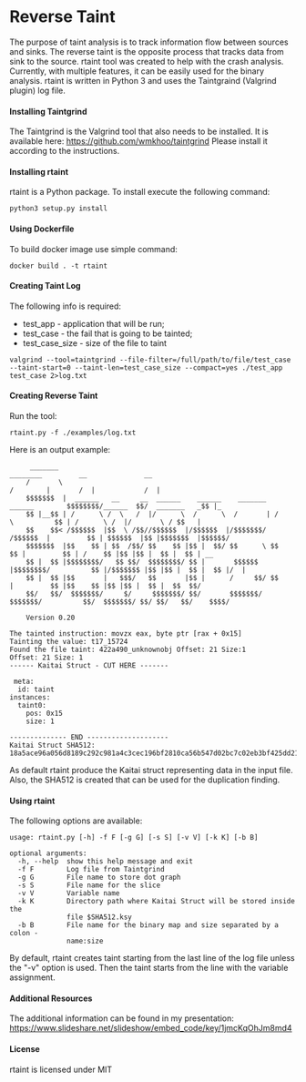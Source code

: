 # Reverse Taint
The purpose of taint analysis is to track information flow between sources and sinks. The reverse taint is the opposite 
process that tracks data from sink to the source.
rtaint tool was created to help with the crash analysis. Currently, with multiple features, it can be easily 
used for the binary analysis.
rtaint is written in Python 3 and uses the Taintgraind (Valgrind plugin) log file.

#### Installing Taintgrind
The Taintgrind is the Valgrind tool that also needs to be installed. 
It is available here: https://github.com/wmkhoo/taintgrind
Please install it according to the instructions.

#### Installing rtaint
rtaint is a Python package. To install execute the following command:
```
python3 setup.py install
```
#### Using Dockerfile
To build docker image use simple command:
```
docker build . -t rtaint
```

#### Creating Taint Log
The following info is required:
 - test_app - application that will be run;
 - test_case - the fail that is going to be tainted;
 - test_case_size - size of the file to taint

```
valgrind --tool=taintgrind --file-filter=/full/path/to/file/test_case --taint-start=0 --taint-len=test_case_size --compact=yes ./test_app test_case 2>log.txt
```

#### Creating Reverse Taint
Run the tool:
```
rtaint.py -f ./examples/log.txt
```

Here is an output example:
```
     _______                                                                     ________         __              __     
    /       \                                                                   /        |       /  |            /  |    
    $$$$$$$  |  ______   __     __  ______    ______    _______   ______        $$$$$$$$/______  $$/  _______   _$$ |_   
    $$ |__$$ | /      \ /  \   /  |/      \  /      \  /       | /      \          $$ | /      \ /  |/       \ / $$   |  
    $$    $$< /$$$$$$  |$$  \ /$$//$$$$$$  |/$$$$$$  |/$$$$$$$/ /$$$$$$  |         $$ | $$$$$$  |$$ |$$$$$$$  |$$$$$$/   
    $$$$$$$  |$$    $$ | $$  /$$/ $$    $$ |$$ |  $$/ $$      \ $$    $$ |         $$ | /    $$ |$$ |$$ |  $$ |  $$ | __ 
    $$ |  $$ |$$$$$$$$/   $$ $$/  $$$$$$$$/ $$ |       $$$$$$  |$$$$$$$$/          $$ |/$$$$$$$ |$$ |$$ |  $$ |  $$ |/  |
    $$ |  $$ |$$       |   $$$/   $$       |$$ |      /     $$/ $$       |         $$ |$$    $$ |$$ |$$ |  $$ |  $$  $$/ 
    $$/   $$/  $$$$$$$/     $/     $$$$$$$/ $$/       $$$$$$$/   $$$$$$$/          $$/  $$$$$$$/ $$/ $$/   $$/    $$$$/  
   
    Version 0.20    
    
The tainted instruction: movzx eax, byte ptr [rax + 0x15]
Tainting the value: t17_15724
Found the file taint: 422a490_unknownobj Offset: 21 Size:1
Offset: 21 Size: 1
------ Kaitai Struct - CUT HERE -------

 meta:
  id: taint
instances:
  taint0:
    pos: 0x15
    size: 1

-------------- END --------------------
Kaitai Struct SHA512: 18a5ace96a056d8189c292c981a4c3cec196bf2810ca56b547d02bc7c02eb3bf425dd21445dc98ef25649d6c91aed1699507410d17043b76c734b7f911f427af

```
As default rtaint produce the Kaitai struct representing data in the input file. 
Also, the SHA512 is created that can be used for the duplication finding.

#### Using rtaint

The following options are available:
```
usage: rtaint.py [-h] -f F [-g G] [-s S] [-v V] [-k K] [-b B]

optional arguments:
  -h, --help  show this help message and exit
  -f F        Log file from Taintgrind
  -g G        File name to store dot graph
  -s S        File name for the slice
  -v V        Variable name
  -k K        Directory path where Kaitai Struct will be stored inside the
              file $SHA512.ksy
  -b B        File name for the binary map and size separated by a colon -
              name:size
```
By default, rtaint creates taint starting from the last line of the log file unless the "-v" option
is used. Then the taint starts from the line with the variable assignment.

#### Additional Resources
The additional information can be found in my presentation:
https://www.slideshare.net/slideshow/embed_code/key/1jmcKqOhJm8md4

#### License
rtaint is licensed under MIT

